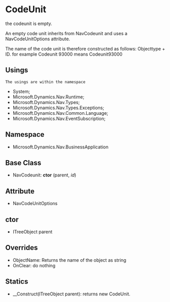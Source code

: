 # CodeUnit

the codeunit is empty.

An empty code unit inherits from NavCodeunit and uses a NavCodeUnitOptions attribute.

The name of the code unit is therefore constructed as follows: Objecttype + ID. for example Codeunit 93000 means Codeunit93000

## Usings

    The usings are within the namespace

* System;
* Microsoft.Dynamics.Nav.Runtime;
* Microsoft.Dynamics.Nav.Types;
* Microsoft.Dynamics.Nav.Types.Exceptions;
* Microsoft.Dynamics.Nav.Common.Language;
* Microsoft.Dynamics.Nav.EventSubscription;

## Namespace

* Microsoft.Dynamics.Nav.BusinessApplication

## Base Class

* NavCodeunit: __ctor__ (parent, _id_)

## Attribute

* NavCodeUnitOptions

## ctor

* ITreeObject parent

## Overrides

* ObjectName: Returns the name of the object as string
* OnClear: do nothing

## Statics

* __Construct(ITreeObject parent): returns new CodeUnit.